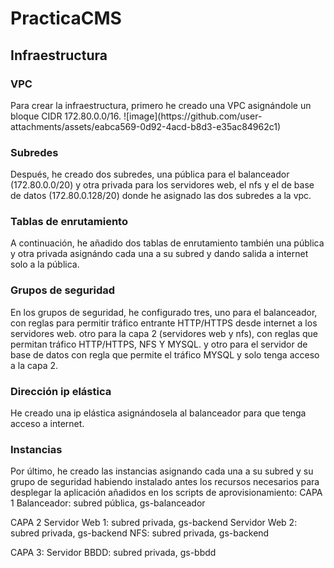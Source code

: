 # PracticaCMS

<h2>Infraestructura</h2>

<h3>VPC</h3>
Para crear la infraestructura, primero he creado una VPC asignándole un bloque CIDR 172.80.0.0/16.
![image](https://github.com/user-attachments/assets/eabca569-0d92-4acd-b8d3-e35ac84962c1)


<h3>Subredes</h3>
Después, he creado dos subredes, una pública para el balanceador (172.80.0.0/20) y otra privada para los servidores web, el nfs y el de base de datos (172.80.0.128/20) donde he asignado las dos subredes a la vpc.

<h3>Tablas de enrutamiento</h3>
A continuación, he añadido dos tablas de enrutamiento también una pública y otra privada asignándo cada una a su subred y dando salida a internet solo a la pública.

<h3>Grupos de seguridad</h3>
En los grupos de seguridad, he configurado tres, 
uno para el balanceador, con reglas para permitir tráfico entrante HTTP/HTTPS desde internet a los servidores web.
otro para la capa 2 (servidores web y nfs), con reglas que permitan tráfico HTTP/HTTPS, NFS Y MYSQL.
y otro para el servidor de base de datos con regla que permite el tráfico MYSQL y solo tenga acceso a la capa 2.

<h3>Dirección ip elástica</h3>
He creado una ip elástica asignándosela al balanceador para que tenga acceso a internet.

<h3>Instancias</h3>
Por último, he creado las instancias asignando cada una a su subred y su grupo de seguridad habiendo instalado antes los recursos necesarios para desplegar la aplicación añadidos en los scripts de aprovisionamiento:
CAPA 1
Balanceador: subred pública, gs-balanceador 

CAPA 2
Servidor Web 1: subred privada, gs-backend
Servidor Web 2: subred privada, gs-backend
NFS: subred privada, gs-backend

CAPA 3:
Servidor BBDD: subred privada, gs-bbdd
